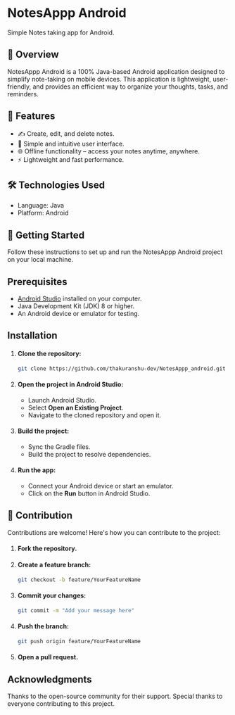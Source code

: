 # NotesAppp Android
Simple Notes taking app for Android.

## 📝 Overview
NotesAppp Android is a 100% Java-based Android application designed to simplify note-taking on mobile devices. This application is lightweight, user-friendly, and provides an efficient way to organize your thoughts, tasks, and reminders.

## 🚀 Features
- ✍️ Create, edit, and delete notes.
- 📱 Simple and intuitive user interface.
- 🌐 Offline functionality – access your notes anytime, anywhere.
- ⚡ Lightweight and fast performance.

## 🛠️ Technologies Used
- Language: Java
- Platform: Android

## 📖 Getting Started
Follow these instructions to set up and run the NotesAppp Android project on your local machine.

## Prerequisites
- [Android Studio](https://developer.android.com/studio "Download Android Studio-Latest version") installed on your computer.
- Java Development Kit (JDK) 8 or higher.
- An Android device or emulator for testing.

## Installation
1. #### Clone the repository:
    ```bash
    git clone https://github.com/thakuranshu-dev/NotesAppp_android.git
    
2. #### Open the project in Android Studio:
    - Launch Android Studio.
    - Select **Open an Existing Project**.
    - Navigate to the cloned repository and open it.

3. #### Build the project:
    - Sync the Gradle files.
    - Build the project to resolve dependencies.

4. #### Run the app:
    - Connect your Android device or start an emulator.
    - Click on the **Run** button in Android Studio.

## 🤝 Contribution
Contributions are welcome! Here's how you can contribute to the project:
1. #### Fork the repository.
2. #### Create a feature branch:
    ```bash
    git checkout -b feature/YourFeatureName
3. #### Commit your changes:
    ```bash
    git commit -m "Add your message here"
4. #### Push the branch:
    ```bash
    git push origin feature/YourFeatureName
5. #### Open a pull request.

## Acknowledgments
Thanks to the open-source community for their support.
Special thanks to everyone contributing to this project.
